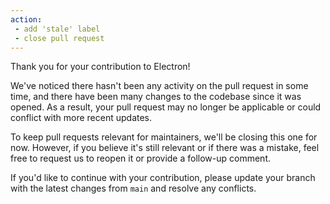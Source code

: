 ```yaml
---
action:
 - add 'stale' label
 - close pull request
---
```


Thank you for your contribution to Electron!

We've noticed there hasn't been any activity on the pull request in some time, and there have been many changes to the codebase since it was opened. As a result, your pull request may no longer be applicable or could conflict with more recent updates.

To keep pull requests relevant for maintainers, we'll be closing this one for now. However, if you believe it's still relevant or if there was a mistake, feel free to request us to reopen it or provide a follow-up comment.

If you'd like to continue with your contribution, please update your branch with the latest changes from `main` and resolve any conflicts.
